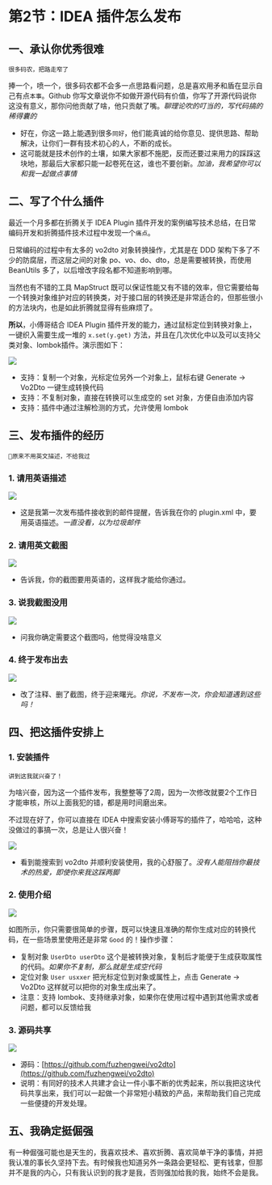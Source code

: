# 第2节：IDEA 插件怎么发布



## 一、承认你优秀很难

`很多码农，把路走窄了`

捧一个，喷一个，很多码农都不会多一点思路看问题，总是喜欢用矛和盾在显示自己有点`本事`。Github 你写文章说你不如做开源代码有价值，你写了开源代码说你这没有意义，那你问他贡献了啥，他只贡献了嘴。*聊理论吹的叮当的，写代码搞的稀得囊的*


- 好在，你这一路上能遇到很多`同好`，他们能真诚的给你意见、提供思路、帮助解决，让你们一群有技术初心的人，不断的成长。
- 这可能就是技术创作的土壤，如果大家都不施肥，反而还要过来用力的踩踩这块地，那最后大家都只能一起卷死在这，谁也不要创新。*加油，我希望你可以和我一起做点事情*

## 二、写了个什么插件

最近一个月多都在折腾关于 IDEA Plugin 插件开发的案例编写技术总结，在日常编码开发和折腾插件技术过程中发现一个`痛点`。

日常编码的过程中有太多的 vo2dto 对象转换操作，尤其是在 DDD 架构下多了不少的防腐层，而这层之间的对象 po、vo、do、dto，总是需要被转换，而使用 BeanUtils 多了，以后增改字段名都不知道影响到哪。

当然也有不错的工具 MapStruct 既可以保证性能又有不错的效率，但它需要给每一个转换对象维护对应的转换类，对于接口层的转换还是非常适合的，但那些很小的方法块内，也是如此折腾就显得有些麻烦了。

**所以**，小傅哥结合 IDEA Plugin 插件开发的能力，通过鼠标定位到转换对象上，一键织入需要生成一堆的 `x.set(y.get)` 方法，并且在几次优化中以及可以支持父类对象、lombok插件。演示图如下：

![](https://bugstack.cn/images/article/assembly/assembly-211228-02.png)

- 支持：复制一个对象，光标定位另外一个对象上，鼠标右键 Generate -> Vo2Dto 一键生成转换代码
- 支持：不复制对象，直接在转换可以生成空的 set 对象，方便自由添加内容
- 支持：插件中通过注解检测的方式，允许使用 lombok

## 三、发布插件的经历

`🤔原来不用英文描述，不给我过`

### 1. 请用英语描述

![](https://bugstack.cn/images/article/assembly/assembly-211228-03.png)

- 这是我第一次发布插件接收到的邮件提醒，告诉我在你的 plugin.xml 中，要用英语描述。*一直没看，以为垃圾邮件*

### 2. 请用英文截图

![](https://bugstack.cn/images/article/assembly/assembly-211228-04.png)

- 告诉我，你的截图要用英语的，这样我才能给你通过。

### 3. 说我截图没用

![](https://bugstack.cn/images/article/assembly/assembly-211228-05.png)

- 问我你确定需要这个截图吗，他觉得没啥意义

### 4. 终于发布出去

![](https://bugstack.cn/images/article/assembly/assembly-211228-06.png)

- 改了注释、删了截图，终于迎来曙光。*你说，不发布一次，你会知道遇到这些吗！*

## 四、把这插件安排上

### 1. 安装插件

`讲到这我就兴奋了！`

为啥兴奋，因为这一个插件发布，我整整等了2周，因为一次修改就要2个工作日才能审核，所以上面我犯的错，都是用时间磨出来。

不过现在好了，你可以直接在 IDEA 中搜索安装小傅哥写的插件了，哈哈哈，这种没做过的事搞一次，总是让人很兴奋！

![](https://bugstack.cn/images/article/assembly/assembly-211228-07.png)

- 看到能搜索到 vo2dto 并顺利安装使用，我的心舒服了。*没有人能阻挡你最技术的热爱，即使你来我这踩两脚*

### 2. 使用介绍

![](https://bugstack.cn/images/article/assembly/assembly-211228-08.png)

如图所示，你只需要很简单的步骤，既可以快速且准确的帮你生成对应的转换代码，在一些场景里使用还是非常 `Good` 的！操作步骤：

- 复制对象 `UserDto userDto` 这个是被转换对象，复制后才能便于生成获取属性的代码。*如果你不复制，那么就是生成空代码*
- 定位对象 `User usxxer` 把光标定位到对象或属性上，点击 Generate -> Vo2Dto 这样就可以把你的对象生成出来了。
- 注意：支持 lombok、支持继承对象，如果你在使用过程中遇到其他需求或者问题，都可以反馈给我

### 3. 源码共享

![](https://bugstack.cn/images/article/assembly/assembly-211228-09.png)

- 源码：[https://github.com/fuzhengwei/vo2dto](https://github.com/fuzhengwei/vo2dto)
- 说明：有同好的技术人共建才会让一件小事不断的优秀起来，所以我把这块代码共享出来，我们可以一起做一个非常短小精致的产品，来帮助我们自己完成一些便捷的开发处理。

## 五、我确定挺倔强

有一种倔强可能也是天生的，我喜欢技术、喜欢折腾、喜欢简单干净的事情，并把我认准的事长久坚持下去。有时候我也知道另外一条路会更轻松、更有钱拿，但那并不是我的内心，只有我认识到的我才是我，否则强加给我的我，始终不会是我。
